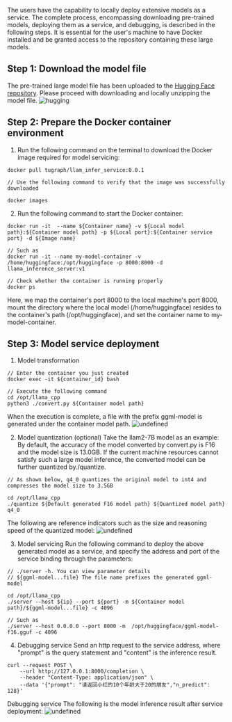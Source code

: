 The users have the capability to locally deploy extensive models as a service. The complete process, encompassing downloading pre-trained models, deploying them as a service, and debugging, is described in the following steps. It is essential for the user's machine to have Docker installed and be granted access to the repository containing these large models.
 
 ## Step 1: Download the model file
 The pre-trained large model file has been uploaded to the [Hugging Face repository](https://huggingface.co/tugraph/CodeLlama-7b-GQL-hf). Please proceed with downloading and locally unzipping the model file.
![hugging](../../static/img/llm_hugging_face.png)

 ## Step 2: Prepare the Docker container environment
1. Run the following command on the terminal to download the Docker image required for model servicing:
   
```
docker pull tugraph/llam_infer_service:0.0.1

// Use the following command to verify that the image was successfully downloaded

docker images
```
 
2. Run the following command to start the Docker container:
   
```
docker run -it  --name ${Container name} -v ${Local model path}:${Container model path} -p ${Local port}:${Container service port} -d ${Image name}  

// Such as
docker run -it --name my-model-container -v /home/huggingface:/opt/huggingface -p 8000:8000 -d llama_inference_server:v1

// Check whether the container is running properly
docker ps 
```

Here, we map the container's port 8000 to the local machine's port 8000, mount the directory where the local model (/home/huggingface) resides to the container's path (/opt/huggingface), and set the container name to my-model-container.

## Step 3: Model service deployment
1. Model transformation
```
// Enter the container you just created
docker exec -it ${container_id} bash

// Execute the following command
cd /opt/llama_cpp
python3 ./convert.py ${Container model path}
```
When the execution is complete, a file with the prefix ggml-model is generated under the container model path.
![undefined](../../static/img/llm_ggml_model.png)

2. Model quantization (optional)
Take the llam2-7B model as an example: By default, the accuracy of the model converted by convert.py is F16 and the model size is 13.0GB. If the current machine resources cannot satisfy such a large model inference, the converted model can be further quantized by./quantize.

```
// As shown below, q4_0 quantizes the original model to int4 and compresses the model size to 3.5GB

cd /opt/llama_cpp
./quantize ${Default generated F16 model path} ${Quantized model path} q4_0
```
The following are reference indicators such as the size and reasoning speed of the quantized model:
![undefined](../../static/img/llm_quantization_table.png)

3. Model servicing
Run the following command to deploy the above generated model as a service, and specify the address and port of the service binding through the parameters:
```
// ./server -h. You can view parameter details
// ${ggml-model...file} The file name prefixes the generated ggml-model

cd /opt/llama_cpp
./server --host ${ip} --port ${port} -m ${Container model path}/${ggml-model...file} -c 4096

// Such as
./server --host 0.0.0.0 --port 8000 -m  /opt/huggingface/ggml-model-f16.gguf -c 4096
```

4. Debugging service
Send an http request to the service address, where "prompt" is the query statement and "content" is the inference result.

```
curl --request POST \
    --url http://127.0.0.1:8000/completion \
    --header "Content-Type: application/json" \
    --data '{"prompt": "请返回小红的10个年龄大于20的朋友","n_predict": 128}'
```
Debugging service
The following is the model inference result after service deployment:
![undefined](../../static/img/llm_chat_result.png)
   
   